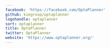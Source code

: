 ```yaml
---
facebook: 'https://facebook.com/OptaPlanner'
github: kiegroup/optaplanner
logohandle: optaplanner
sort: optaplanner
title: OptaPlanner
twitter: OptaPlanner
website: 'https://www.optaplanner.org/'
---
```

